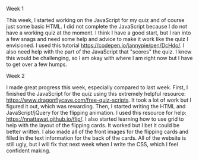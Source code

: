 Week 1


This week, I started working on the JavaScript for my quiz and of course just some basic HTML. I did not complete the JavaScript because I do not have a working quiz at the moment. I think I have a good start, but I ran into a few snags and need some help and advice to make it work like the quiz I envisioned. I used this tutorial https://codepen.io/jannypie/pen/DcHdo/. I also need help with the part of the JavaScript that "scores" the quiz. I knew this would be challenging, so I am okay with where I am right now but I have to get over a few humps.

Week 2

I made great progress this week, especially compared to last week. First, I finished the JavaScript for the quiz using this extremely helpful resource: https://www.dragonflycave.com/free-quiz-scripts. It took  a lot of work but I figured it out, which was rewarding. Then, I started writing the HTML and JavaScript/jQuery for the flipping animation. I used this resource for help: https://nnattawat.github.io/flip/. I also started learning how to use grid to help with the layout of the flipping cards. It worked but I bet it could be better written. I also made all of the front images for the flipping cards and filled in the text information for the back of the cards. All of the website is still ugly, but I will fix that next week when I write the CSS, which I feel confident making. 
